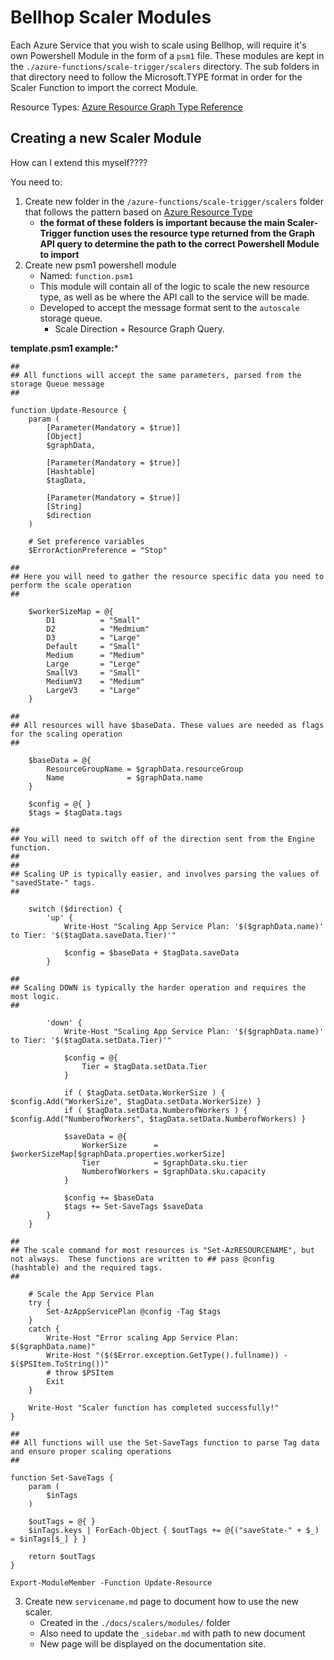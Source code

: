 # Bellhop Scaler Modules
Each Azure Service that you wish to scale using Bellhop, will require it's own Powershell Module in the form of a `psm1` file. These modules are kept in the `./azure-functions/scale-trigger/scalers` directory. The sub folders in that directory need to follow the Microsoft.TYPE format in order for the Scaler Function to import the correct Module. 

Resource Types: [Azure Resource Graph Type Reference](https://docs.microsoft.com/en-us/azure/governance/resource-graph/reference/supported-tables-resources)


## Creating a new Scaler Module
How can I extend this myself????

You need to:
1) Create new folder in the `/azure-functions/scale-trigger/scalers` folder that follows the pattern based on [Azure Resource Type](https://docs.microsoft.com/en-us/azure/governance/resource-graph/reference/supported-tables-resources)
    - **the format of these folders is important because the main Scaler-Trigger function uses the resource type returned from the Graph API query to determine the path to the correct Powershell Module to import**
2) Create new psm1 powershell module
    - Named: `function.psm1`
    - This module will contain all of the logic to scale the new resource type, as well as be where the API call to the service will be made.
    - Developed to accept the message format sent to the `autoscale` storage queue.
        - Scale Direction + Resource Graph Query.

**template.psm1 example:***
```
##
## All functions will accept the same parameters, parsed from the storage Queue message
##

function Update-Resource {
    param (
        [Parameter(Mandatory = $true)]
        [Object]
        $graphData,

        [Parameter(Mandatory = $true)]
        [Hashtable]
        $tagData,

        [Parameter(Mandatory = $true)]
        [String]
        $direction
    )

    # Set preference variables
    $ErrorActionPreference = "Stop"

##
## Here you will need to gather the resource specific data you need to perform the scale operation
##

    $workerSizeMap = @{
        D1          = "Small"
        D2          = "Medmium"
        D3          = "Large"
        Default     = "Small"
        Medium      = "Medium"
        Large       = "Lerge"
        SmallV3     = "Small"
        MediumV3    = "Medium"
        LargeV3     = "Large"
    }

##
## All resources will have $baseData. These values are needed as flags for the scaling operation
##

    $baseData = @{
        ResourceGroupName = $graphData.resourceGroup
        Name              = $graphData.name
    }

    $config = @{ }
    $tags = $tagData.tags

##
## You will need to switch off of the direction sent from the Engine function. 
##
##
## Scaling UP is typically easier, and involves parsing the values of "savedState-" tags. 
##

    switch ($direction) {
        'up' {
            Write-Host "Scaling App Service Plan: '$($graphData.name)' to Tier: '$($tagData.saveData.Tier)'"

            $config = $baseData + $tagData.saveData
        }

##
## Scaling DOWN is typically the harder operation and requires the most logic.
##

        'down' {
            Write-Host "Scaling App Service Plan: '$($graphData.name)' to Tier: '$($tagData.setData.Tier)'"

            $config = @{
                Tier = $tagData.setData.Tier
            }

            if ( $tagData.setData.WorkerSize ) { $config.Add("WorkerSize", $tagData.setData.WorkerSize) }
            if ( $tagData.setData.NumberofWorkers ) { $config.Add("NumberofWorkers", $tagData.setData.NumberofWorkers) }

            $saveData = @{
                WorkerSize      = $workerSizeMap[$graphData.properties.workerSize]
                Tier            = $graphData.sku.tier
                NumberofWorkers = $graphData.sku.capacity
            }

            $config += $baseData
            $tags += Set-SaveTags $saveData
        }
    }

##
## The scale command for most resources is "Set-AzRESOURCENAME", but not always.  These functions are written to ## pass @config (hashtable) and the required tags.  
##

    # Scale the App Service Plan
    try {
        Set-AzAppServicePlan @config -Tag $tags
    }
    catch {
        Write-Host "Error scaling App Service Plan: $($graphData.name)"
        Write-Host "($($Error.exception.GetType().fullname)) - $($PSItem.ToString())"
        # throw $PSItem
        Exit
    }
    
    Write-Host "Scaler function has completed successfully!"
}

##
## All functions will use the Set-SaveTags function to parse Tag data and ensure proper scaling operations
##

function Set-SaveTags {
    param (
        $inTags
    )

    $outTags = @{ }
    $inTags.keys | ForEach-Object { $outTags += @{("saveState-" + $_) = $inTags[$_] } }
    
    return $outTags
}

Export-ModuleMember -Function Update-Resource

```

3) Create new `servicename.md` page to document how to use the new scaler.
    - Created in the `./docs/scalers/modules/` folder
    - Also need to update the `_sidebar.md` with path to new document
    - New page will be displayed on the documentation site. 